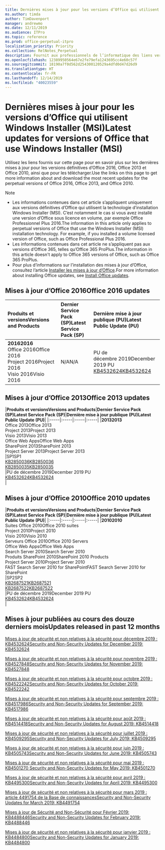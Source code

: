 ```yaml
---
title: Dernières mises à jour pour les versions d’Office qui utilisent Windows Installer (MSI)
ms.author: timda
author: TimDavenport
manager: andrewmo
ms.date: 12/11/2019
ms.audience: ITPro
ms.topic: reference
ms.prod: office-perpetual-itpro
localization_priority: Priority
ms.collection: RelNotes_Perpetual
description: Fournit aux professionnels de l’informatique des liens vers les dernières informations sur les mises à jour pour les versions définitives d’Office 2016, Office 2013 et Office 2010
ms.openlocfilehash: 12389950564e67e2fe79efa1243695cc4e60c57f
ms.sourcegitcommit: 18190a7f0d562d254300120529a4dfd0d47d26d9
ms.translationtype: HT
ms.contentlocale: fr-FR
ms.lasthandoff: 12/14/2019
ms.locfileid: "40023559"
---
```

# <a name="latest-updates-for-versions-of-office-that-use-windows-installer-msi"></a><span data-ttu-id="6a2ca-103">Dernières mises à jour pour les versions d’Office qui utilisent Windows Installer (MSI)</span><span class="sxs-lookup"><span data-stu-id="6a2ca-103">Latest updates for versions of Office that use Windows Installer (MSI)</span></span>

<span data-ttu-id="6a2ca-104">Utilisez les liens fournis sur cette page pour en savoir plus sur les dernières mises à jour pour les versions définitives d’Office 2016, Office 2013 et Office 2010, ainsi que pour les télécharger.</span><span class="sxs-lookup"><span data-stu-id="6a2ca-104">Use the links on this page to get more information about and download the most recent updates for the perpetual versions of Office 2016, Office 2013, and Office 2010.</span></span>
  
 
> [!NOTE]
> - <span data-ttu-id="6a2ca-p101">Les informations contenues dans cet article s’appliquent uniquement aux versions définitives d’Office qui utilisent la technologie d’installation Windows Installer (MSI). C’est notamment le cas si vous avez installé une version d’Office sous licence en volume, par exemple Office Professionnel Plus 2016.</span><span class="sxs-lookup"><span data-stu-id="6a2ca-p101">The information in this article only applies to perpetual versions of Office that use the Windows Installer (MSI) installation technology. For example, if you installed a volume licensed version of Office, such as Office Professional Plus 2016.</span></span>
> - <span data-ttu-id="6a2ca-107">Les informations contenues dans cet article ne s’appliquent pas aux versions d’Office 365, telles qu’Office 365 ProPlus.</span><span class="sxs-lookup"><span data-stu-id="6a2ca-107">The information in this article doesn't apply to Office 365 versions of Office, such as Office 365 ProPlus.</span></span>
> - <span data-ttu-id="6a2ca-108">Pour plus d’informations sur l’installation des mises à jour d’Office, consultez l’article [Installer les mises à jour d’Office](https://support.office.com/article/2ab296f3-7f03-43a2-8e50-46de917611c5).</span><span class="sxs-lookup"><span data-stu-id="6a2ca-108">For more information about installing Office updates, see [Install Office updates](https://support.office.com/article/2ab296f3-7f03-43a2-8e50-46de917611c5).</span></span> 


## <a name="office-2016-updates"></a><span data-ttu-id="6a2ca-109">Mises à jour d’Office 2016</span><span class="sxs-lookup"><span data-stu-id="6a2ca-109">Office 2016 updates</span></span>

|<span data-ttu-id="6a2ca-110">**Produits et versions**</span><span class="sxs-lookup"><span data-stu-id="6a2ca-110">**Versions and Products**</span></span>|<span data-ttu-id="6a2ca-111">**Dernier Service Pack (SP)**</span><span class="sxs-lookup"><span data-stu-id="6a2ca-111">**Latest Service Pack (SP)**</span></span>|<span data-ttu-id="6a2ca-112">**Dernière mise à jour publique (PU)**</span><span class="sxs-lookup"><span data-stu-id="6a2ca-112">**Latest Public Update (PU)**</span></span>|
|:-----|:-----|:-----|
|<span data-ttu-id="6a2ca-113">**2016**</span><span class="sxs-lookup"><span data-stu-id="6a2ca-113">**2016**</span></span> <br/> <span data-ttu-id="6a2ca-114">Office 2016</span><span class="sxs-lookup"><span data-stu-id="6a2ca-114">Office 2016</span></span>  <br/> <span data-ttu-id="6a2ca-115">Project 2016</span><span class="sxs-lookup"><span data-stu-id="6a2ca-115">Project 2016</span></span>  <br/> <span data-ttu-id="6a2ca-116">Visio 2016</span><span class="sxs-lookup"><span data-stu-id="6a2ca-116">Visio 2016</span></span>  <br/> |<span data-ttu-id="6a2ca-117">N/A</span><span class="sxs-lookup"><span data-stu-id="6a2ca-117">N/A</span></span>  <br/> |<span data-ttu-id="6a2ca-118">PU de décembre 2019</span><span class="sxs-lookup"><span data-stu-id="6a2ca-118">December 2019 PU</span></span>  <br/> [<span data-ttu-id="6a2ca-119">KB4532624</span><span class="sxs-lookup"><span data-stu-id="6a2ca-119">KB4532624</span></span>](https://support.microsoft.com/help/4532624 ) <br/> |
   
## <a name="office-2013-updates"></a><span data-ttu-id="6a2ca-120">Mises à jour d’Office 2013</span><span class="sxs-lookup"><span data-stu-id="6a2ca-120">Office 2013 updates</span></span>

|<span data-ttu-id="6a2ca-121">**Produits et versions**</span><span class="sxs-lookup"><span data-stu-id="6a2ca-121">**Versions and Products**</span></span>|<span data-ttu-id="6a2ca-122">**Dernier Service Pack (SP)**</span><span class="sxs-lookup"><span data-stu-id="6a2ca-122">**Latest Service Pack (SP)**</span></span>|<span data-ttu-id="6a2ca-123">**Dernière mise à jour publique (PU)**</span><span class="sxs-lookup"><span data-stu-id="6a2ca-123">**Latest Public Update (PU)**</span></span>|
|:-----|:-----|:-----|:-----|
|<span data-ttu-id="6a2ca-124">**2013**</span><span class="sxs-lookup"><span data-stu-id="6a2ca-124">**2013**</span></span> <br/> <span data-ttu-id="6a2ca-125">Office 2013</span><span class="sxs-lookup"><span data-stu-id="6a2ca-125">Office 2013</span></span>  <br/> <span data-ttu-id="6a2ca-126">Project 2013</span><span class="sxs-lookup"><span data-stu-id="6a2ca-126">Project 2013</span></span>  <br/> <span data-ttu-id="6a2ca-127">Visio 2013</span><span class="sxs-lookup"><span data-stu-id="6a2ca-127">Visio 2013</span></span>  <br/> <span data-ttu-id="6a2ca-128">Office Web Apps</span><span class="sxs-lookup"><span data-stu-id="6a2ca-128">Office Web Apps</span></span>  <br/> <span data-ttu-id="6a2ca-129">SharePoint 2013</span><span class="sxs-lookup"><span data-stu-id="6a2ca-129">SharePoint 2013</span></span>  <br/> <span data-ttu-id="6a2ca-130">Project Server 2013</span><span class="sxs-lookup"><span data-stu-id="6a2ca-130">Project Server 2013</span></span>  <br/> |<span data-ttu-id="6a2ca-131">SP1</span><span class="sxs-lookup"><span data-stu-id="6a2ca-131">SP1</span></span> <br/> [<span data-ttu-id="6a2ca-132">KB2850036</span><span class="sxs-lookup"><span data-stu-id="6a2ca-132">KB2850036</span></span>](https://support.microsoft.com/kb/2850036) <br/>[<span data-ttu-id="6a2ca-133">KB2850035</span><span class="sxs-lookup"><span data-stu-id="6a2ca-133">KB2850035</span></span>](https://support.microsoft.com/kb/2850035) <br/> |<span data-ttu-id="6a2ca-134">PU de décembre 2019</span><span class="sxs-lookup"><span data-stu-id="6a2ca-134">December 2019 PU</span></span>  <br/> [<span data-ttu-id="6a2ca-135">KB4532624</span><span class="sxs-lookup"><span data-stu-id="6a2ca-135">KB4532624</span></span>](https://support.microsoft.com/help/4532624  ) <br/> |
   
## <a name="office-2010-updates"></a><span data-ttu-id="6a2ca-136">Mises à jour d’Office 2010</span><span class="sxs-lookup"><span data-stu-id="6a2ca-136">Office 2010 updates</span></span>

|<span data-ttu-id="6a2ca-137">**Produits et versions**</span><span class="sxs-lookup"><span data-stu-id="6a2ca-137">**Versions and Products**</span></span>|<span data-ttu-id="6a2ca-138">**Dernier Service Pack (SP)**</span><span class="sxs-lookup"><span data-stu-id="6a2ca-138">**Latest Service Pack (SP)**</span></span>|<span data-ttu-id="6a2ca-139">**Dernière mise à jour publique (PU)**</span><span class="sxs-lookup"><span data-stu-id="6a2ca-139">**Latest Public Update (PU)**</span></span>|
|:-----|:-----|:-----|:-----|
|<span data-ttu-id="6a2ca-140">**2010**</span><span class="sxs-lookup"><span data-stu-id="6a2ca-140">**2010**</span></span> <br/> <span data-ttu-id="6a2ca-141">Suites Office 2010</span><span class="sxs-lookup"><span data-stu-id="6a2ca-141">Office 2010 suites</span></span>  <br/> <span data-ttu-id="6a2ca-142">Project 2010</span><span class="sxs-lookup"><span data-stu-id="6a2ca-142">Project 2010</span></span>  <br/> <span data-ttu-id="6a2ca-143">Visio 2010</span><span class="sxs-lookup"><span data-stu-id="6a2ca-143">Visio 2010</span></span>  <br/> <span data-ttu-id="6a2ca-144">Serveurs Office 2010</span><span class="sxs-lookup"><span data-stu-id="6a2ca-144">Office 2010 Servers</span></span>  <br/> <span data-ttu-id="6a2ca-145">Office Web Apps</span><span class="sxs-lookup"><span data-stu-id="6a2ca-145">Office Web Apps</span></span>  <br/> <span data-ttu-id="6a2ca-146">Search Server 2010</span><span class="sxs-lookup"><span data-stu-id="6a2ca-146">Search Server 2010</span></span>  <br/> <span data-ttu-id="6a2ca-147">Produits SharePoint 2010</span><span class="sxs-lookup"><span data-stu-id="6a2ca-147">SharePoint 2010 Products</span></span>  <br/> <span data-ttu-id="6a2ca-148">Project Server 2010</span><span class="sxs-lookup"><span data-stu-id="6a2ca-148">Project Server 2010</span></span>  <br/> <span data-ttu-id="6a2ca-149">FAST Search Server 2010 for SharePoint</span><span class="sxs-lookup"><span data-stu-id="6a2ca-149">FAST Search Server 2010 for SharePoint</span></span>  <br/> |<span data-ttu-id="6a2ca-150">SP2</span><span class="sxs-lookup"><span data-stu-id="6a2ca-150">SP2</span></span> <br/>[<span data-ttu-id="6a2ca-151">KB2687521</span><span class="sxs-lookup"><span data-stu-id="6a2ca-151">KB2687521</span></span>](https://support.microsoft.com/kb/2687521) <br/> [<span data-ttu-id="6a2ca-152">KB2687522</span><span class="sxs-lookup"><span data-stu-id="6a2ca-152">KB2687522</span></span>](https://support.microsoft.com/kb/2687522) <br/> |<span data-ttu-id="6a2ca-153">PU de décembre 2019</span><span class="sxs-lookup"><span data-stu-id="6a2ca-153">December 2019 PU</span></span>  <br/> [<span data-ttu-id="6a2ca-154">KB4532624</span><span class="sxs-lookup"><span data-stu-id="6a2ca-154">KB4532624</span></span>](https://support.microsoft.com/help/4532624  ) <br/>|
   

   
## <a name="updates-released-in-past-12-months"></a><span data-ttu-id="6a2ca-155">Mises à jour publiées au cours des douze derniers mois</span><span class="sxs-lookup"><span data-stu-id="6a2ca-155">Updates released in past 12 months</span></span>

[<span data-ttu-id="6a2ca-156">Mises à jour de sécurité et non relatives à la sécurité pour décembre 2019 : KB4532624</span><span class="sxs-lookup"><span data-stu-id="6a2ca-156">Security and Non-Security Updates for December 2019: KB4532624</span></span>](https://support.microsoft.com/help/4532624)

[<span data-ttu-id="6a2ca-157">Mises à jour de sécurité et non relatives à la sécurité pour novembre 2019 : KB4527848</span><span class="sxs-lookup"><span data-stu-id="6a2ca-157">Security and Non-Security Updates for November 2019: KB4527848</span></span>](https://support.microsoft.com/help/4527848)

[<span data-ttu-id="6a2ca-158">Mises à jour de sécurité et non relatives à la sécurité pour octobre 2019 : KB4522242</span><span class="sxs-lookup"><span data-stu-id="6a2ca-158">Security and Non-Security Updates for October 2019: KB4522242</span></span>](https://support.microsoft.com/help/4522242)

[<span data-ttu-id="6a2ca-159">Mises à jour de sécurité et non relatives à la sécurité pour septembre 2019 : KB4517986</span><span class="sxs-lookup"><span data-stu-id="6a2ca-159">Security and Non-Security Updates for September 2019: KB4517986</span></span>](https://support.microsoft.com/help/4517986 )

[<span data-ttu-id="6a2ca-160">Mises à jour de sécurité et non relatives à la sécurité pour août 2019 : KB4514418</span><span class="sxs-lookup"><span data-stu-id="6a2ca-160">Security and Non-Security Updates for August 2019: KB4514418</span></span>](https://support.microsoft.com/help/4514418)

[<span data-ttu-id="6a2ca-161">Mises à jour de sécurité et non relatives à la sécurité pour juillet 2019 : KB4509295</span><span class="sxs-lookup"><span data-stu-id="6a2ca-161">Security and Non-Security Updates for July 2019: KB4509295</span></span>](https://support.microsoft.com/help/4509295)

[<span data-ttu-id="6a2ca-162">Mises à jour de sécurité et non relatives à la sécurité pour juin 2019 : KB4505743</span><span class="sxs-lookup"><span data-stu-id="6a2ca-162">Security and Non-Security Updates for June 2019: KB4505743</span></span>](https://support.microsoft.com/help/4505743)

[<span data-ttu-id="6a2ca-163">Mises à jour de sécurité et non relatives à la sécurité pour mai 2019 : KB4501270 </span><span class="sxs-lookup"><span data-stu-id="6a2ca-163">Security and Non-Security Updates for May 2019: KB4501270 </span></span>](https://support.microsoft.com/help/4501270)

[<span data-ttu-id="6a2ca-164">Mises à jour de sécurité et non relatives à la sécurité pour avril 2019 : KB4495300</span><span class="sxs-lookup"><span data-stu-id="6a2ca-164">Security and Non-Security Updates for April 2019: KB4495300</span></span>](https://support.microsoft.com/help/4495300)

[<span data-ttu-id="6a2ca-165">Mises à jour de sécurité et non relatives à la sécurité pour mars 2019 : article 4491754 de la Base de connaissances</span><span class="sxs-lookup"><span data-stu-id="6a2ca-165">Security and Non-Security Updates for March 2019: KB4491754</span></span>](https://support.microsoft.com/help/4491754) 

[<span data-ttu-id="6a2ca-166">Mises à jour de Sécurité and Non-Sécurité pour Février 2019: KB4488446</span><span class="sxs-lookup"><span data-stu-id="6a2ca-166">Security and Non-Security Updates for February 2019: KB4488446</span></span>](https://support.microsoft.com/help/4488446)

[<span data-ttu-id="6a2ca-167">Mises à jour de sécurité et non relatives à la sécurité pour janvier 2019 : KB4484800</span><span class="sxs-lookup"><span data-stu-id="6a2ca-167">Security and Non-Security Updates for January 2019: KB4484800</span></span>](https://support.microsoft.com/help/4484800)







 

   

   

  


  
 
  
 
  

  
   
  
